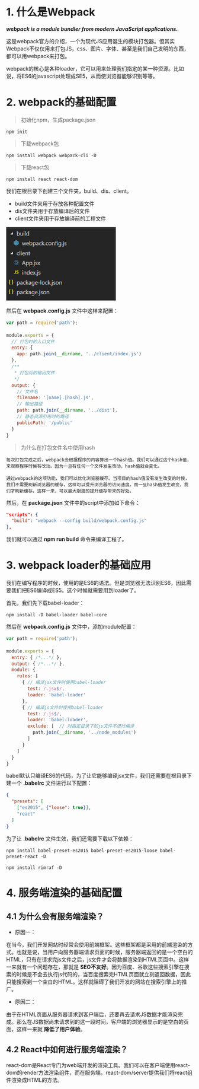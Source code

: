 # 1. 什么是Webpack

***webpack is a module bundler from modern JavaScript applications.***

这是webpack官方的介绍，一个为现代JS应用诞生的模块打包器。但其实Webpack不仅仅用来打包JS，css、图片、字体、甚至是我们自己发明的东西，都可以用webpack来打包。

webpack的核心是各种loader，它可以用来处理我们指定的某一种资源。比如说，将ES6的javascript处理成SE5，从而使浏览器能够识别等等。

# 2. webpack的基础配置

> 初始化npm，生成package.json
```text
npm init
```

> 下载webpack包
```text
npm install webpack webpack-cli -D
```

> 下载react包
```text
npm install react react-dom
```

我们在根目录下创建三个文件夹，build、dis、client。
- build文件夹用于存放各种配置文件
- dis文件夹用于存放编译后的文件
- client文件夹用于存放编译前的工程文件

![avatar](https://raw.githubusercontent.com/hsk287416/WebpackNote/master/imgs/2018-07-20_205033.png)

然后在 **webpack.config.js** 文件中这样来配置：
```javascript
var path = require('path');

module.exports = {
  // 打包时的入口文件
  entry: {
    app: path.join(__dirname, '../client/index.js')
  },
  /**
   * 打包后的输出文件
   */
  output: {
    // 文件名
    filename: '[name].[hash].js',
    // 输出路径
    path: path.join(__dirname, '../dist'),
    // 静态资源引用时的路径
    publicPath: '/public'
  }
}
```

> 为什么在打包文件名中使用hash
```text
每次打包完成之后，webpack会根据程序的内容算出一个hash值。我们可以通过这个hash值，来观察程序时候有改动。因为一旦有任何一个文件发生改动，hash值就会变化。

通过webpack的这项功能，我们可以优化浏览器缓存。当项目的hash值没有发生改变的时候，我们不需要刷新浏览器的缓存，这样可以提升浏览器的访问速度。而一旦hash值发生改变，我们才刷新缓存。这样一来，可以最大限度的提升缓存带来的好处。
```
然后，在 **package.json** 文件中的script中添加如下命令：
```json
"scripts": {
  "build": "webpack --config build/webpack.config.js"
},
```
我们就可以通过 **npm run build** 命令来编译工程了。

# 3. webpack loader的基础应用

我们在编写程序的时候，使用的是ES6的语法。但是浏览器无法识别ES6，因此需要我们把ES6编译成ES5。这个时候就需要用到loader了。

首先，我们先下载babel-loader：
```text
npm install -D babel-loader babel-core
```
然后在 **webpack.config.js** 文件中，添加module配置：
```javascript
var path = require('path');

module.exports = {
  entry: { /*...*/ },
  output: { /*...*/ },
  module: {
    rules: [
      { // 编译jsx文件时使用babel-loader
        test: /.jsx$/,
        loader: 'babel-loader'
      },
      { // 编译js文件时使用babel-loader
        test: /.js$/,
        loader: 'babel-loader',
        exclude: [  // 对指定目录下的js文件不进行编译
          path.join(__dirname, '../node_modules')
        ]
      }
    ]
  }
}
```

babel默认只编译ES6的代码，为了让它能够编译jsx文件，我们还需要在根目录下建一个 **.babelrc** 文件进行以下配置：
```json
{
  "presets": [
    ["es2015", {"loose": true}],
    "react"
  ]
}
```
为了让 **.babelrc** 文件生效，我们还需要下载以下依赖：
```text
npm install babel-preset-es2015 babel-preset-es2015-loose babel-preset-react -D
```

```text
npm install rimraf -D
```

# 4. 服务端渲染的基础配置

## 4.1 为什么会有服务端渲染？

- 原因一：

在当今，我们开发网站时经常会使用前端框架。这些框架都是采用的前端渲染的方式。也就是说，当用户向服务器端请求页面的时候，服务器端返回的是一个空白的HTML，只有在请求完js文件之后，js文件才会将数据渲染到HTML页面中。这样一来就有一个问题存在，那就是 **SEO不友好**。因为百度、谷歌这些搜索引擎在搜索的时候是不会去执行js代码的，当百度搜索完HTML页面就立刻返回数据，因此只能搜索到一个空白的HTML。这样就阻碍了我们开发的网站在搜索引擎上的推广。

- 原因二：

由于在HTML页面从服务器请求到客户端后，还要再去请求JS数据才能渲染完成。那么在JS数据尚未请求到的这一段时间，客户端的浏览器显示的是空白的页面，这样一来就 **降低了用户体验**。

## 4.2 React中如何进行服务端渲染？

react-dom是React专门为web端开发的渲染工具。我们可以在客户端使用react-dom的render方法渲染组件，而在服务端，react-dom/server提供我们将react组件渲染成HTML的方法。

